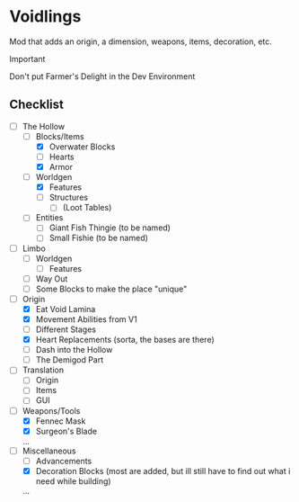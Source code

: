 # Voidlings
Mod that adds an origin, a dimension, weapons, items, decoration, etc.

>[!IMPORTANT]
> Don't put Farmer's Delight in the Dev Environment

## Checklist
- [ ] The Hollow
  - [ ] Blocks/Items
    - [x] Overwater Blocks
    - [ ] Hearts
    - [x] Armor
  - [ ] Worldgen
    - [x] Features
    - [ ] Structures
      - [ ] (Loot Tables)
  - [ ] Entities
    - [ ] Giant Fish Thingie (to be named)
    - [ ] Small Fishie (to be named)
- [ ] Limbo
  - [ ] Worldgen
    - [ ] Features
  - [ ] Way Out
  - [ ] Some Blocks to make the place "unique"
- [ ] Origin
  - [x] Eat Void Lamina
  - [x] Movement Abilities from V1
  - [ ] Different Stages
  - [x] Heart Replacements (sorta, the bases are there)
  - [ ] Dash into the Hollow
  - [ ] The Demigod Part
- [ ] Translation
  - [ ] Origin
  - [ ] Items
  - [ ] GUI
- [ ] Weapons/Tools
  - [x] Fennec Mask
  - [x] Surgeon's Blade
  
  ...
- [ ] Miscellaneous
  - [ ] Advancements
  - [x] Decoration Blocks (most are added, but ill still have to find out what i need while building)
  
  ...
